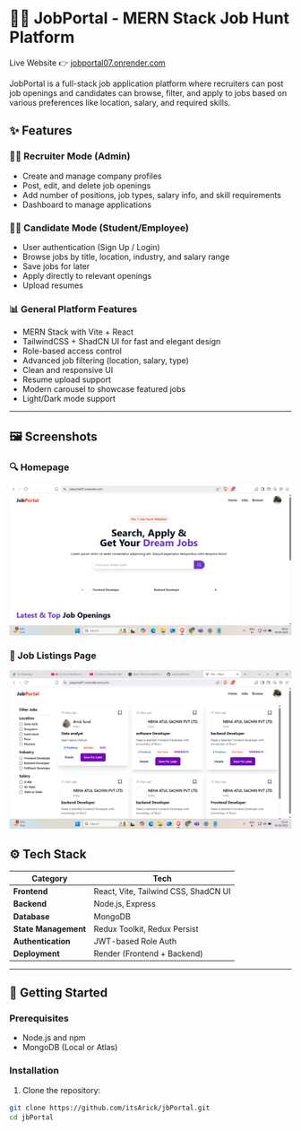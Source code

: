 # 🧑‍💼 JobPortal - MERN Stack Job Hunt Platform

Live Website 👉 [jobportal07.onrender.com](https://jobportal07.onrender.com)

JobPortal is a full-stack job application platform where recruiters can post job openings and candidates can browse, filter, and apply to jobs based on various preferences like location, salary, and required skills.


## ✨ Features

### 👨‍💼 Recruiter Mode (Admin)
- Create and manage company profiles
- Post, edit, and delete job openings
- Add number of positions, job types, salary info, and skill requirements
- Dashboard to manage applications

### 🙋‍♂️ Candidate Mode (Student/Employee)
- User authentication (Sign Up / Login)
- Browse jobs by title, location, industry, and salary range
- Save jobs for later
- Apply directly to relevant openings
- Upload resumes

### 📊 General Platform Features
- MERN Stack with Vite + React
- TailwindCSS + ShadCN UI for fast and elegant design
- Role-based access control
- Advanced job filtering (location, salary, type)
- Clean and responsive UI
- Resume upload support
- Modern carousel to showcase featured jobs
- Light/Dark mode support

---

## 🖼️ Screenshots

### 🔍 Homepage
![Homepage](./assets/screenshots/homepage.png)

### 💼 Job Listings Page
![Job Listings](./assets/screenshots/joblistings.png)



## ⚙️ Tech Stack

| Category | Tech |
|----------|------|
| **Frontend** | React, Vite, Tailwind CSS, ShadCN UI |
| **Backend** | Node.js, Express |
| **Database** | MongoDB |
| **State Management** | Redux Toolkit, Redux Persist |
| **Authentication** | JWT-based Role Auth |
| **Deployment** | Render (Frontend + Backend) |

---

## 🚀 Getting Started

### Prerequisites

- Node.js and npm
- MongoDB (Local or Atlas)

### Installation

1. Clone the repository:

```bash
git clone https://github.com/itsArick/jbPortal.git
cd jbPortal
